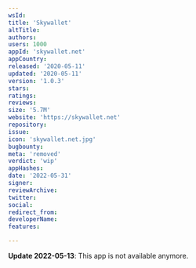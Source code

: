 ```yaml
---
wsId: 
title: 'Skywallet'
altTitle: 
authors: 
users: 1000
appId: 'skywallet.net'
appCountry: 
released: '2020-05-11'
updated: '2020-05-11'
version: '1.0.3'
stars: 
ratings: 
reviews: 
size: '5.7M'
website: 'https://skywallet.net'
repository: 
issue: 
icon: 'skywallet.net.jpg'
bugbounty: 
meta: 'removed'
verdict: 'wip'
appHashes: 
date: '2022-05-31'
signer: 
reviewArchive: 
twitter: 
social: 
redirect_from: 
developerName: 
features: 

---
```


**Update 2022-05-13**: This app is not available anymore.

